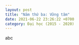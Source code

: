 ```yaml
---
layout: post
title: "Năm thứ ba: Vững tâm"
date: 2021-06-22 23:26:22 +0700
category: Đại học (2015 - 2020)
---
```


abc
